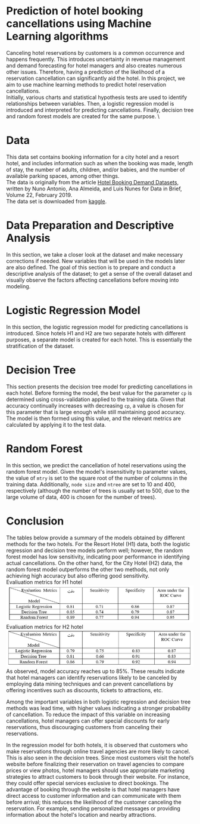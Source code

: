 # Prediction of hotel booking cancellations using Machine Learning algorithms 
Canceling hotel reservations by customers is a common occurrence and happens frequently. This introduces uncertainty in revenue management and demand forecasting for hotel managers and also creates numerous other issues. Therefore, having a prediction of the likelihood of a reservation cancellation can significantly aid the hotel. In this project, we aim to use machine learning methods to predict hotel reservation cancellations. \
Initially, various charts and statistical hypothesis tests are used to identify relationships between variables. Then, a logistic regression model is introduced and interpreted for predicting cancellations. Finally, decision tree and random forest models are created for the same purpose. \
# Data
This data set contains booking information for a city hotel and a resort hotel, and includes information such as when the booking was made, length of stay, the number of adults, children, and/or babies, and the number of available parking spaces, among other things. \
The data is originally from the article [Hotel Booking Demand Datasets](https://www.sciencedirect.com/science/article/pii/S2352340918315191), written by Nuno Antonio, Ana Almeida, and Luis Nunes for Data in Brief, Volume 22, February 2019. \
The data set is downloaded from [kaggle](https://www.kaggle.com/code/marcuswingen/eda-of-bookings-and-ml-to-predict-cancelations).
# Data Preparation and Descriptive Analysis
In this section, we take a closer look at the dataset and make necessary corrections if needed. New variables that will be used in the models later are also defined. The goal of this section is to prepare and conduct a descriptive analysis of the dataset; to get a sense of the overall dataset and visually observe the factors affecting cancellations before moving into modeling.
# Logistic Regression Model
In this section, the logistic regression model for predicting cancellations is introduced. Since hotels H1 and H2 are two separate hotels with different purposes, a separate model is created for each hotel. This is essentially the stratification of the dataset.
# Decision Tree
This section presents the decision tree model for predicting cancellations in each hotel. Before forming the model, the best value for the parameter `cp` is determined using cross-validation applied to the training data. Given that accuracy continually increases with decreasing `cp`, a value is chosen for this parameter that is large enough while still maintaining good accuracy. The model is then formed using this value, and the relevant metrics are calculated by applying it to the test data.
# Random Forest
In this section, we predict the cancellation of hotel reservations using the random forest model. Given the model's insensitivity to parameter values, the value of `mtry` is set to the square root of the number of columns in the training data. Additionally, `node size` and `ntree` are set to 10 and 400, respectively (although the number of trees is usually set to 500, due to the large volume of data, 400 is chosen for the number of trees).
# Conclusion
The tables below provide a summary of the models obtained by different methods for the two hotels. For the Resort Hotel (H1) data, both the logistic regression and decision tree models perform well; however, the random forest model has low sensitivity, indicating poor performance in identifying actual cancellations. On the other hand, for the City Hotel (H2) data, the random forest model outperforms the other two methods, not only achieving high accuracy but also offering good sensitivity. \
Evaliuation metrics for H1 hotel \
![](https://github.com/hamidnakhaei/hotel_booking_cancelation_prediction/blob/bd15dd632093b3cadef7790d61693da82bc72607/Fig/h1.png) \
Evaliuation metrics for H2 hotel \
![](https://github.com/hamidnakhaei/hotel_booking_cancelation_prediction/blob/bd15dd632093b3cadef7790d61693da82bc72607/Fig/h2.png) \
As observed, model accuracy reaches up to 85%. These results indicate that hotel managers can identify reservations likely to be canceled by employing data mining techniques and can prevent cancellations by offering incentives such as discounts, tickets to attractions, etc.

Among the important variables in both logistic regression and decision tree methods was lead time, with higher values indicating a stronger probability of cancellation. To reduce the impact of this variable on increasing cancellations, hotel managers can offer special discounts for early reservations, thus discouraging customers from canceling their reservations.

In the regression model for both hotels, it is observed that customers who make reservations through online travel agencies are more likely to cancel. This is also seen in the decision trees. Since most customers visit the hotel’s website before finalizing their reservation on travel agencies to compare prices or view photos, hotel managers should use appropriate marketing strategies to attract customers to book through their website. For instance, they could offer special services exclusive to direct bookings. The advantage of booking through the website is that hotel managers have direct access to customer information and can communicate with them before arrival; this reduces the likelihood of the customer canceling the reservation. For example, sending personalized messages or providing information about the hotel's location and nearby attractions.
